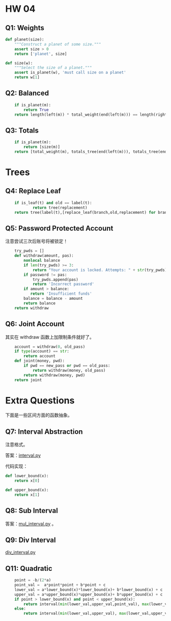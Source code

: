 # HW 04

## Q1: Weights

```python
def planet(size):
    """Construct a planet of some size."""
    assert size > 0
    return ['planet', size]

def size(w):
    """Select the size of a planet."""
    assert is_planet(w), 'must call size on a planet'
    return w[1]
```

## Q2: Balanced

```python
    if is_planet(m):
        return True
    return length(left(m)) * total_weight(end(left(m))) == length(right(m)) * total_weight(end(right(m))) and balanced(end(left(m))) and balanced(end(right(m)))
```

## Q3: Totals

```python
    if is_planet(m):
        return [size(m)]
    return [total_weight(m), totals_tree(end(left(m))), totals_tree(end(right(m)))]
```

# Trees

## Q4: Replace Leaf

```python
    if is_leaf(t) and old == label(t):
            return tree(replacement)
    return tree(label(t),[replace_leaf(branch,old,replacement) for branch in branches(t)])
```

## Q5: Password Protected Account

注意尝试三次后账号将被锁定！

```python
    try_pwds = []
    def withdraw(amount, pas):
        nonlocal balance
        if len(try_pwds) >= 3:
            return "Your account is locked. Attempts: " + str(try_pwds)
        if password != pas:
            try_pwds.append(pas)
            return 'Incorrect password'
        if amount > balance:
           return 'Insufficient funds'
        balance = balance - amount
        return balance
    return withdraw
```

## Q6: Joint Account

其实在 withdraw 函数上加限制条件就好了。

```python
    account = withdraw(0, old_pass)
    if type(account) == str:
        return account
    def joint(money, pwd):
        if pwd == new_pass or pwd == old_pass:
            return withdraw(money, old_pass)
        return withdraw(money, pwd)
    return joint
```

# Extra Questions

下面是一些区间方面的函数抽象。
## Q7: Interval Abstraction

注意格式。

答案：[interval.py](https://github.com/rainjw/cs61a/blob/master/hw/hw04/tests/interval.py)

代码实现：

```python
def lower_bound(x):
    return x[0]

def upper_bound(x):
    return x[1]
```

## Q8: Sub Interval


答案：[mul_interval.py](https://github.com/rainjw/cs61a/blob/master/hw/hw04/tests/mul_interval.py) 。

## Q9: Div Interval

[div_interval.py](https://github.com/rainjw/cs61a/blob/master/hw/hw04/tests/div_interval.py)

## Q11: Quadratic

```python
    point = -b/(2*a)
    point_val =  a*point*point + b*point + c
    lower_val = a*lower_bound(x)*lower_bound(x)+ b*lower_bound(x) + c
    upper_val = a*upper_bound(x)*upper_bound(x)+ b*upper_bound(x) + c
    if point > lower_bound(x) and point < upper_bound(x):
        return interval(min(lower_val,upper_val,point_val), max(lower_val,upper_val,point_val))
    else:
        return interval(min(lower_val,upper_val), max(lower_val,upper_val))
```

